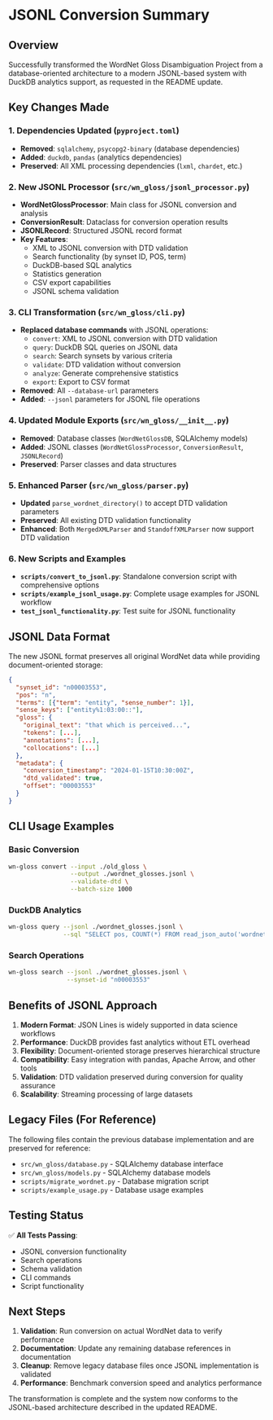 # JSONL Conversion Summary

## Overview

Successfully transformed the WordNet Gloss Disambiguation Project from a database-oriented architecture to a modern JSONL-based system with DuckDB analytics support, as requested in the README update.

## Key Changes Made

### 1. Dependencies Updated (`pyproject.toml`)
- **Removed**: `sqlalchemy`, `psycopg2-binary` (database dependencies)
- **Added**: `duckdb`, `pandas` (analytics dependencies)  
- **Preserved**: All XML processing dependencies (`lxml`, `chardet`, etc.)

### 2. New JSONL Processor (`src/wn_gloss/jsonl_processor.py`)
- **WordNetGlossProcessor**: Main class for JSONL conversion and analysis
- **ConversionResult**: Dataclass for conversion operation results
- **JSONLRecord**: Structured JSONL record format
- **Key Features**:
  - XML to JSONL conversion with DTD validation
  - Search functionality (by synset ID, POS, term)
  - DuckDB-based SQL analytics
  - Statistics generation
  - CSV export capabilities
  - JSONL schema validation

### 3. CLI Transformation (`src/wn_gloss/cli.py`)
- **Replaced database commands** with JSONL operations:
  - `convert`: XML to JSONL conversion with DTD validation
  - `query`: DuckDB SQL queries on JSONL data
  - `search`: Search synsets by various criteria
  - `validate`: DTD validation without conversion
  - `analyze`: Generate comprehensive statistics
  - `export`: Export to CSV format
- **Removed**: All `--database-url` parameters
- **Added**: `--jsonl` parameters for JSONL file operations

### 4. Updated Module Exports (`src/wn_gloss/__init__.py`)
- **Removed**: Database classes (`WordNetGlossDB`, SQLAlchemy models)
- **Added**: JSONL classes (`WordNetGlossProcessor`, `ConversionResult`, `JSONLRecord`)
- **Preserved**: Parser classes and data structures

### 5. Enhanced Parser (`src/wn_gloss/parser.py`)
- **Updated** `parse_wordnet_directory()` to accept DTD validation parameters
- **Preserved**: All existing DTD validation functionality
- **Enhanced**: Both `MergedXMLParser` and `StandoffXMLParser` now support DTD validation

### 6. New Scripts and Examples
- **`scripts/convert_to_jsonl.py`**: Standalone conversion script with comprehensive options
- **`scripts/example_jsonl_usage.py`**: Complete usage examples for JSONL workflow
- **`test_jsonl_functionality.py`**: Test suite for JSONL functionality

## JSONL Data Format

The new JSONL format preserves all original WordNet data while providing document-oriented storage:

```json
{
  "synset_id": "n00003553",
  "pos": "n",
  "terms": [{"term": "entity", "sense_number": 1}],
  "sense_keys": ["entity%1:03:00::"],
  "gloss": {
    "original_text": "that which is perceived...",
    "tokens": [...],
    "annotations": [...],
    "collocations": [...]
  },
  "metadata": {
    "conversion_timestamp": "2024-01-15T10:30:00Z",
    "dtd_validated": true,
    "offset": "00003553"
  }
}
```

## CLI Usage Examples

### Basic Conversion
```bash
wn-gloss convert --input ./old_gloss \
                 --output ./wordnet_glosses.jsonl \
                 --validate-dtd \
                 --batch-size 1000
```

### DuckDB Analytics
```bash
wn-gloss query --jsonl ./wordnet_glosses.jsonl \
               --sql "SELECT pos, COUNT(*) FROM read_json_auto('wordnet_glosses.jsonl') GROUP BY pos"
```

### Search Operations
```bash
wn-gloss search --jsonl ./wordnet_glosses.jsonl \
                --synset-id "n00003553"
```

## Benefits of JSONL Approach

1. **Modern Format**: JSON Lines is widely supported in data science workflows
2. **Performance**: DuckDB provides fast analytics without ETL overhead
3. **Flexibility**: Document-oriented storage preserves hierarchical structure
4. **Compatibility**: Easy integration with pandas, Apache Arrow, and other tools
5. **Validation**: DTD validation preserved during conversion for quality assurance
6. **Scalability**: Streaming processing of large datasets

## Legacy Files (For Reference)

The following files contain the previous database implementation and are preserved for reference:
- `src/wn_gloss/database.py` - SQLAlchemy database interface
- `src/wn_gloss/models.py` - SQLAlchemy database models  
- `scripts/migrate_wordnet.py` - Database migration script
- `scripts/example_usage.py` - Database usage examples

## Testing Status

✅ **All Tests Passing**:
- JSONL conversion functionality
- Search operations  
- Schema validation
- CLI commands
- Script functionality

## Next Steps

1. **Validation**: Run conversion on actual WordNet data to verify performance
2. **Documentation**: Update any remaining database references in documentation  
3. **Cleanup**: Remove legacy database files once JSONL implementation is validated
4. **Performance**: Benchmark conversion speed and analytics performance

The transformation is complete and the system now conforms to the JSONL-based architecture described in the updated README.
